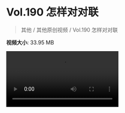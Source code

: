 # Vol.190 怎样对对联

> 其他 / 其他原创视频 / Vol.190 怎样对对联

**视频大小**: 33.95 MB

<div class="video"><video src="https://file.hsyhx.top/archive/混乱博物馆/Vol/190.mp4" controls preload>🤔 您的浏览器不支持 video 标签</video></div>